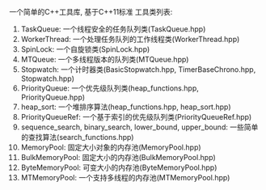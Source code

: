 一个简单的C++工具库, 基于C++11标准
工具类列表:
 1) TaskQueue: 一个线程安全的任务队列类(TaskQueue.hpp)
 2) WorkerThread: 一个处理任务队列的工作线程类(WorkerThread.hpp)
 3) SpinLock: 一个自旋锁类(SpinLock.hpp)
 4) MTQueue: 一个多线程版本的队列类(MTQueue.hpp)
 5) Stopwatch: 一个计时器类(BasicStopwatch.hpp, TimerBaseChrono.hpp, Stopwatch.hpp)
 6) PriorityQueue: 一个优先级队列类(heap_functions.hpp, PriorityQueue.hpp)
 7) heap_sort: 一个堆排序算法(heap_functions.hpp, heap_sort.hpp)
 8) PriorityQueueRef: 一个基于索引的优先级队列类(PriorityQueueRef.hpp)
 9) sequence_search, binary_search, lower_bound, upper_bound: 一些简单的查找算法(search_functions.hpp)
10) MemoryPool: 固定大小对象的内存池(MemoryPool.hpp)
11) BulkMemoryPool: 固定大小的内存池(BulkMemoryPool.hpp)
12) ByteMemoryPool: 可变大小的内存池(ByteMemoryPool.hpp)
13) MTMemoryPool: 一个支持多线程的内存池(MTMemoryPool.hpp)
